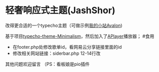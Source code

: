 # 轻奢响应式主题(JashShor)

改得更合适的一个typecho主题（可做示例[我的小站Avalon](http://jashshor.fun/))

基于项目[typecho-theme-Minimalism](https://github.com/WarnerYang/typecho-theme-Minimalism)，然后加入了[APlayer](https://github.com/DIYgod/APlayer)播放器；
#食用

- 在footer.php处修改歌单id，看网易云分享链接里面的id
- 修改相关网站链接：siderbar.php 12-14行改


其他问题欢迎留言
（PS：看板娘是pio插件
